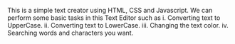 This is a simple text creator using HTML, CSS and Javascript.
We can perform some basic tasks in this Text Editor such as
i. Converting text to UpperCase.
ii. Converting text to LowerCase.
iii. Changing the text color.
iv. Searching words and characters you want.
